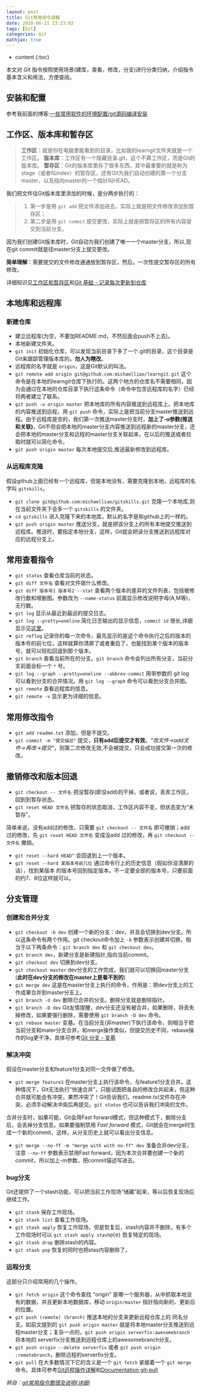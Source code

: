 ```yaml
---
layout: post
title: Git常用命令讲解
date: 2018-06-21 23:23:02
tags: [Git]
categories: Git
mathjax: true
---
```


* content
{:toc}

本文对 *Git* 指令按照使用场景(建库，查看，修改，分支)进行分类归纳，介绍指令基本含义和用法，方便查阅。




## 安装和配置
参考我前面的博客:[一些常用软件的环境配置/git源码编译安装](https://braincy.top/2018/06/06/configuration/)

## 工作区、版本库和暂存区
> **工作区**：就是你在电脑里能看到的目录，比如我的learngit文件夹就是一个工作区。
> **版本库**：工作区有一个隐藏目录.git，这个不算工作区，而是Git的版本库。
> **暂存区**：Git的版本库里存了很多东西，其中最重要的就是称为stage（或者叫index）的暂存区，还有Git为我们自动创建的第一个分支master，以及指向master的一个指针叫HEAD。

我们把文件往Git版本库里添加的时候，是分两步执行的：

> 1. 第一步是用 `git add` 把文件添加进去，实际上就是把文件修改添加到暂存区；
> 2. 第二步是用 `git commit` 提交更改，实际上就是把暂存区的所有内容提交到当前分支。

因为我们创建Git版本库时，Git自动为我们创建了唯一一个master分支，所以,现在git commit就是往master分支上提交更改。

**简单理解**：需要提交的文件修改通通放到暂存区，然后，一次性提交暂存区的所有修改。

详细知识见[工作区和暂存区](https://www.liaoxuefeng.com/wiki/0013739516305929606dd18361248578c67b8067c8c017b000/0013745374151782eb658c5a5ca454eaa451661275886c6000)和[Git 基础 - 记录每次更新到仓库](https://git-scm.com/book/zh/v2/Git-%E5%9F%BA%E7%A1%80-%E8%AE%B0%E5%BD%95%E6%AF%8F%E6%AC%A1%E6%9B%B4%E6%96%B0%E5%88%B0%E4%BB%93%E5%BA%93)

## 本地库和远程库
### 新建仓库
* 建立远程库(为空，不要加README.md，不然后面会push不上去)。
* 本地新建文件夹。
* `git init` 初始化仓库，可以发现当前目录下多了一个.git的目录，这个目录是Git来跟踪管理版本库的。**勿人为瞎改**。
* 远程库的名字就是 `origin`，这是Git默认的叫法。
* `git remote add origin git@github.com:michaelliao/learngit.git`  这个命令是在本地的learngit仓库下执行的。这两个地方的仓库名不需要相同，因为会通过在本地的仓库目录下执行这条命令（命令中包含远程库的名字）已经将两者建立了联系。
* `git push -u origin master`  把本地库的所有内容推送到远程库上。把本地库的内容推送到远程，用 `git push` 命令，实际上是把当前分支master推送到远程。由于远程库是空的，我们第一次推送master分支时，**加上了-u参数(推送和关联)**，Git不但会把本地的master分支内容推送到远程新的master分支，还会把本地的master分支和远程的master分支关联起来，在以后的推送或者拉取时就可以简化命令。
* `git push origin master` 每次本地提交后,推送最新修改到远程库。

### 从远程库克隆
假设github上面已经有一个远程库，但是本地没有，需要克隆到本地，远程库的名字叫 `gitskills`。

* `git clone git@github.com:michaelliao/gitskills.git` 克隆一个本地库,则在当前文件夹下会多一个 `gitskills` 的文件夹。
* `cd gitskills` 进入克隆下来的本地库，默认的名字是和github上的一样的。
* `git push origin master`  推送分支，就是把该分支上的所有本地提交推送到远程库。推送时，要指定本地分支，这样，Git就会把该分支推送到远程库对应的远程分支上。

## 常用查看指令
* `git status` 查看仓库当前的状态。
* `git diff 文件名` 查看对文件做什么修改。
* `git diff 版本号1 版本号2 --stat` 查看两个版本的差异的文件列表，包括被修改行数和增删图。参数改为 `--name-status` 前面显示修改说明字母(A,M等)，无行数。
* `git log` 显示从最近到最远的提交日志。
* `git log --pretty=oneline`  简化日志输出的显示信息，`commit id` 很长,详细显示见[这里](https://www.liaoxuefeng.com/wiki/0013739516305929606dd18361248578c67b8067c8c017b000/0013744142037508cf42e51debf49668810645e02887691000)。
* `git reflog`  记录你的每一次命令，最先显示的是这个命令执行之后的版本的版本号的前七位，这样就算你清屏了或者重启了，也能找到某个版本的版本号，就可以轻松回退到那个版本。
* `git branch` 查看当前所在的分支。`git branch` 命令会列出所有分支，当前分支前面会标一个 `*` 号。
* `git log --graph --pretty=oneline --abbrev-commit` 用带参数的 git log 可以看到分支的合并情况。用 `git log --graph` 命令可以看到分支合并图。
* `git remote` 查看远程库的信息。
* `git remote -v` 显示更为详细的信息。

## 常用修改指令
* `git add readme.txt` 添加，但是不提交。
* `git commit -m "提交描述"` 提交，**只有add后提交才有效**。*“改文件->add文件->再改->提交”*，则第二次修改无效,不会被提交，只会成功提交第一次的修改。

## 撤销修改和版本回退
* `git checkout -- 文件名` 把没暂存(即没add)的干掉，或者说，丢弃工作区，回到到暂存状态。
* `git reset HEAD 文件名` 把暂存的状态取消，工作区内容不变，但状态变为“未暂存”。

简单来说，没有add过的修改，只需要 `git checkout -- 文件名` 即可撤销；add 过的修改，先 `git reset HEAD 文件名` 变成没add 过的修改，再 `git checkout -- 文件名` 撤销。

* `git reset --hard HEAD^` 会回退到上一个版本。
* `git reset --hard 某版本号前几位` 通过命令行上的历史信息（假如你没清屏的话），找到某版本 的版本号回到指定版本。不一定要全部的版本号，只要前面的约7、8位这样就可以。

## 分支管理
### 创建和合并分支
* `git checkout -b dev` 创建一个新的分支：dev，并且会切换到dev分支。所以这条命令有两个作用。git checkout命令加上 `-b` 参数表示创建并切换，相当于以下两条命令：`git branch dev` 和 `git checkout dev`。
* `git branch dev`，新建分支是新建指针,指向当前commit。
* `git checkout dev` 切换到dev分支。
* `git checkout master` dev分支的工作完成，我们就可以切换回master分支(**此时在dev分支的修改在master上是看不到的**)
* `git merge dev` 这是在master分支上执行的命令，作用是：把dev分支上的工作成果合并到master分支上。
* `git branch -d dev` 删除已合并的分支。删除分支就是删除指针。
* `git branch -D dev` Git友情提醒，dev分支还没有被合并，如果删除，将丢失掉修改，如果要强行删除，需要使用 `git branch -D dev` 命令。
* `git rebase master` 变基。在当前分支(非master)下执行该命令，则相当于把当前分支和mater分支合并，和merge操作类似，但提交历史不同，rebase操作的log更干净。具体可参考[Git 分支 - 变基](https://git-scm.com/book/zh/v2/Git-%E5%88%86%E6%94%AF-%E5%8F%98%E5%9F%BA)

### 解决冲突
假设在master分支和feature1分支对同一文件做了修改。
* `git merge feature1` 在master分支上执行该命令，与feature1分支合并。这种情况下，Git无法执行“快速合并”，只能试图把各自的修改合并起来，但这种合并就可能会有冲突，果然冲突了！Git告诉我们，readme.txt文件存在冲突，必须手动解决冲突后再提交。`git status` 也可以告诉我们冲突的文件。

合并分支时，如果可能，Git会用Fast forward模式，但这种模式下，删除分支后，会丢掉分支信息。如果要强制禁用 *Fast forward* 模式，Git就会在merge时生成一个新的commit，这样，从分支历史上就可以看出分支信息。

* `git merge --no-ff -m "merge with with no-ff" dev` 准备合并dev分支，注意 `--no-ff` 参数表示禁用Fast forward，因为本次合并要创建一个新的commit，所以加上-m参数，把commit描述写进去。

### bug分支
Git还提供了一个stash功能，可以把当前工作现场“储藏”起来，等以后恢复现场后继续工作。
* `git stash` 保存工作现场。
* `git stash list` 查看工作现场。
* `git stash apply` 恢复工作现场，但是恢复后，stash内容并不删除，有多个工作现场时可以 `git stash apply stash@{0}` 恢复特定的现场。
* `git stash drop` 删除stash的内容。
* `git stash pop` 恢复的同时也把stas内容删除了。

### 远程分支
这部分只介绍常用的几个操作。
* `git fetch origin` 这个命令查找 “origin” 是哪一个服务器，从中抓取本地没有的数据，并且更新本地数据库，移动 `origin/master` 指针指向新的、更新后的位置。
* `git push (remote) (branch)` 推送本地的分支来更新远程仓库上的 同名分支。如前文提到的 `git push origin master` 就是将本地master分支推送到远程master分支；复杂一点的，`git push origin serverfix:awesomebranch` 将本地的 serverfix分支推送到远程仓库上的awesomebranch分支。
* `git push origin --delete serverfix` 或者 `git push origin :remotebranch`，删除远程的serverfix分支。
* `git pull` 在大多数情况下它的含义是一个 `git fetch` 紧接着一个 `git merge` 命令。具体可参考[Git远程操作详解](http://www.ruanyifeng.com/blog/2014/06/git_remote.html)和[Documentation git-pull](https://git-scm.com/docs/git-pull)

*转自：[git常用指令整理及说明(详细)](http://brianway.github.io/2016/08/07/git-basic-git-commands/)*